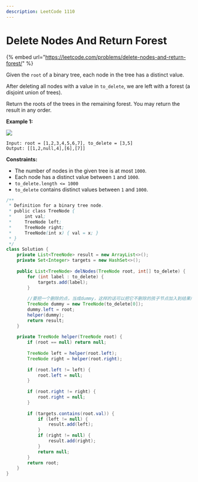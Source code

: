 ```yaml
---
description: LeetCode 1110
---
```


# Delete Nodes And Return Forest

{% embed url="https://leetcode.com/problems/delete-nodes-and-return-forest/" %}

Given the `root` of a binary tree, each node in the tree has a distinct value.

After deleting all nodes with a value in `to_delete`, we are left with a forest (a disjoint union of trees).

Return the roots of the trees in the remaining forest.  You may return the result in any order.

**Example 1:**

![](https://assets.leetcode.com/uploads/2019/07/01/screen-shot-2019-07-01-at-53836-pm.png)

```
Input: root = [1,2,3,4,5,6,7], to_delete = [3,5]
Output: [[1,2,null,4],[6],[7]]
```

**Constraints:**

* The number of nodes in the given tree is at most `1000`.
* Each node has a distinct value between `1` and `1000`.
* `to_delete.length <= 1000`
* `to_delete` contains distinct values between `1` and `1000`.

```java
/**
 * Definition for a binary tree node.
 * public class TreeNode {
 *     int val;
 *     TreeNode left;
 *     TreeNode right;
 *     TreeNode(int x) { val = x; }
 * }
 */
class Solution {
    private List<TreeNode> result = new ArrayList<>();
    private Set<Integer> targets = new HashSet<>();
    
    public List<TreeNode> delNodes(TreeNode root, int[] to_delete) {
        for (int label : to_delete) {
            targets.add(label);
        }
        
        //要把一个删除的点，当成dummy，这样的话可以把它不删除的孩子节点加入到结果序列里。
        TreeNode dummy = new TreeNode(to_delete[0]);
        dummy.left = root;
        helper(dummy);
        return result;
    }
    
    private TreeNode helper(TreeNode root) {
        if (root == null) return null;
        
        TreeNode left = helper(root.left);
        TreeNode right = helper(root.right);
        
        if (root.left != left) {
            root.left = null;
        }
        
        if (root.right != right) {
            root.right = null;
        }
        
        if (targets.contains(root.val)) {
            if (left != null) {
                result.add(left);
            }
            if (right != null) {
                result.add(right);
            }
            return null;
        }
        return root;
    }
}
```

